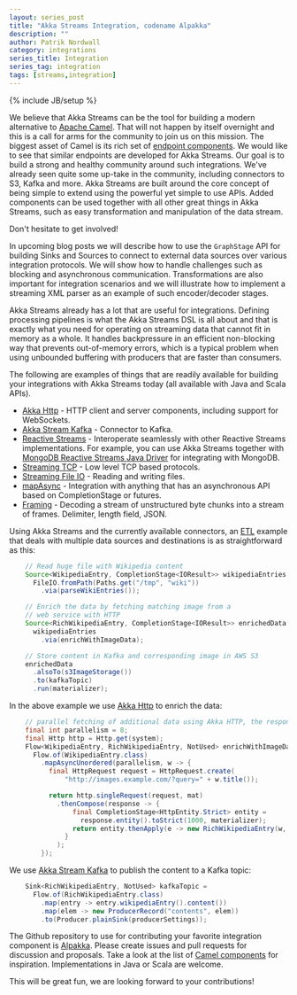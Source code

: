 ```yaml
---
layout: series_post
title: "Akka Streams Integration, codename Alpakka"
description: ""
author: Patrik Nordwall
category: integrations
series_title: Integration
series_tag: integration
tags: [streams,integration]
---
```

{% include JB/setup %}


We believe that Akka Streams can be the tool for building a modern alternative to [Apache Camel](http://camel.apache.org/). That will not happen by itself overnight and this is a call for arms for the community to join us on this mission. The biggest asset of Camel is its rich set of [endpoint components](https://camel.apache.org/components.html). We would like to see that similar endpoints are developed for Akka Streams. Our goal is to build a strong and healthy community around such integrations. We've already seen quite some up-take in the community, including connectors to S3, Kafka and more. Akka Streams are built around the core concept of being simple to extend using the powerful yet simple to use APIs. Added components can be used together with all other great things in Akka Streams, such as easy transformation and manipulation of the data stream.

Don't hesitate to get involved!

In upcoming blog posts we will describe how to use the `GraphStage` API for building Sinks and Sources to connect to external data sources over various integration protocols. We will show how to handle challenges such as blocking and asynchronous communication. Transformations are also important for integration scenarios and we will illustrate how to implement a streaming XML parser as an example of such encoder/decoder stages.

Akka Streams already has a lot that are useful for integrations. Defining processing pipelines is what the Akka Streams DSL is all about and that is exactly what you need for operating on streaming data that cannot fit in memory as a whole. It handles backpressure in an efficient non-blocking way that prevents out-of-memory errors, which is a typical problem when using unbounded buffering with producers that are faster than consumers.

The following are examples of things that are readily available for building your integrations with Akka Streams today (all available with Java and Scala APIs).

* [Akka Http](http://doc.akka.io/docs/akka/2.4/java/http/index.html) - HTTP client and server components, including support for WebSockets.
* [Akka Stream Kafka](https://github.com/akka/reactive-kafka) - Connector to Kafka.
* [Reactive Streams](http://reactive-streams.org/) - Interoperate seamlessly with other Reactive Streams implementations. For example, you can use Akka Streams together with [MongoDB Reactive Streams Java Driver](https://mongodb.github.io/mongo-java-driver-reactivestreams/) for integrating with MongoDB.
* [Streaming TCP](http://doc.akka.io/docs/akka/2.4/java/stream/stream-io.html#Streaming_TCP) - Low level TCP based protocols.
* [Streaming File IO](http://doc.akka.io/docs/akka/2.4/java/stream/stream-io.html#Streaming_File_IO) - Reading and writing files.
* [mapAsync](http://doc.akka.io/docs/akka/2.4/java/stream/stream-integrations.html#integrating-with-external-services) - Integration with anything that has an asynchronous API based on CompletionStage or futures.
* [Framing](http://doc.akka.io/docs/akka/2.4/java/stream/stream-cookbook.html#Parsing_lines_from_a_stream_of_ByteStrings) - Decoding a stream of unstructured byte chunks into a stream of frames. Delimiter, length field, JSON.

Using Akka Streams and the currently available connectors, an [ETL](https://en.wikipedia.org/wiki/Extract,_transform,_load) example that deals with multiple data sources and destinations is as straightforward as this:

```java
    // Read huge file with Wikipedia content
    Source<WikipediaEntry, CompletionStage<IOResult>> wikipediaEntries =
      FileIO.fromPath(Paths.get("/tmp", "wiki"))
        .via(parseWikiEntries());

    // Enrich the data by fetching matching image from a
    // web service with HTTP
    Source<RichWikipediaEntry, CompletionStage<IOResult>> enrichedData =
      wikipediaEntries
        .via(enrichWithImageData);

    // Store content in Kafka and corresponding image in AWS S3
    enrichedData
      .alsoTo(s3ImageStorage())
      .to(kafkaTopic)
      .run(materializer);
```

In the above example we use [Akka Http](http://doc.akka.io/docs/akka/2.4/java/http/index.html) to enrich the data:

```java
    // parallel fetching of additional data using Akka HTTP, the response is an image
    final int parallelism = 8;
    final Http http = Http.get(system);
    Flow<WikipediaEntry, RichWikipediaEntry, NotUsed> enrichWithImageData =
      Flow.of(WikipediaEntry.class)
        .mapAsyncUnordered(parallelism, w -> {
          final HttpRequest request = HttpRequest.create(
              "http://images.example.com/?query=" + w.title());

          return http.singleRequest(request, mat)
            .thenCompose(response -> {
                final CompletionStage<HttpEntity.Strict> entity =
                  response.entity().toStrict(1000, materializer);
                return entity.thenApply(e -> new RichWikipediaEntry(w, e.getData()));
              }
            );
        });
```

We use [Akka Stream Kafka](https://github.com/akka/reactive-kafka) to publish the content to a Kafka topic:

```Java
    Sink<RichWikipediaEntry, NotUsed> kafkaTopic =
      Flow.of(RichWikipediaEntry.class)
        .map(entry -> entry.wikipediaEntry().content())
        .map(elem -> new ProducerRecord("contents", elem))
        .to(Producer.plainSink(producerSettings));
```

The Github repository to use for contributing your favorite integration component is [Alpakka](https://github.com/akka/alpakka). Please create issues and pull requests for discussion and proposals. Take a look at the list of [Camel components](https://camel.apache.org/components.html) for inspiration. Implementations in Java or Scala are welcome.

This will be great fun, we are looking forward to your contributions!
